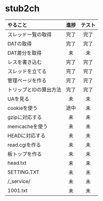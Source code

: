 # stub2ch

|やること|進捗|テスト|
|:--|:--:|:--:|
|スレッド一覧の取得|完了|完了|
|DATの取得|完了|完了|
|DAT差分を取得|未|未|
|レスを書き込む|完了|完了|
|スレッドを立てる|完了|完了|
|管理ページを作る|完了|完了|
|トリップとIDの算出方法|完了|完了|
|UAを見る|未|未|
|cookieを使う|途中|未|
|gzipに対応する|未|未|
|memcacheを使う|未|未|
|HEADに対応する|未|未|
|read.cgiを作る|未|未|
|板トップを作る|未|未|
|head.txt|未|未|
|SETTING.TXT|未|未|
|/\_service/|未|未|
|1001.txt|未|未|
